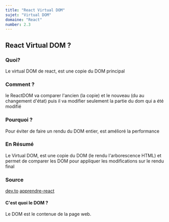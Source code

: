 ```yaml
---
title: "React Virtual DOM"
sujet: "Virtual DOM"
domaine: "React"
number: 2.3
---
```



## React Virtual DOM ?  

### Quoi?

 Le virtual DOM de react, est une copie du DOM principal

### Comment ?

 le ReactDOM va comparer l'ancien (la copie) et le nouveau (du au changement d'état) puis il va modifier seulement la partie du dom qui a été modifié

### Pourquoi ?

 Pour éviter de faire un rendu du DOM entier, est amélioré la performance

### En Résumé

 Le Virtual DOM, est une copie du DOM (le rendu l'arborescence HTML) et permet de comparer les DOM pour appliquer les modifications sur le rendu final

### Source

 [dev.to](https://dev.to/vincent_react/reactjs-tout-savoir-sur-le-virtual-dom-et-la-reconciliation-cec)
 [apprendre-react](https://www.apprendre-react.fr/tutorial/debutant/render-et-virtual-dom/)

#### C'est quoi le DOM ?

 Le DOM est le contenue de la page web.
